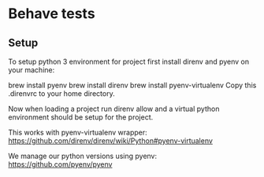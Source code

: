 # Behave tests


## Setup

To setup python 3 environment for project first install direnv and pyenv on your machine:

brew install pyenv
brew install direnv
brew install pyenv-virtualenv
Copy this .direnvrc to your home directory.

Now when loading a project run direnv allow and a virtual python environment should be setup for the project.

This works with pyenv-virtualenv wrapper: https://github.com/direnv/direnv/wiki/Python#pyenv-virtualenv

We manage our python versions using pyenv: https://github.com/pyenv/pyenv
